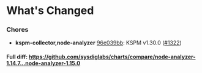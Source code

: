 # What's Changed

### Chores
- **kspm-collector,node-analyzer** [96e039bb](https://github.com/sysdiglabs/charts/commit/96e039bbe88e2284c99da30e3612efde00e9d2ac): KSPM v1.30.0 ([#1322](https://github.com/sysdiglabs/charts/issues/1322))
#### Full diff: https://github.com/sysdiglabs/charts/compare/node-analyzer-1.14.7...node-analyzer-1.15.0
